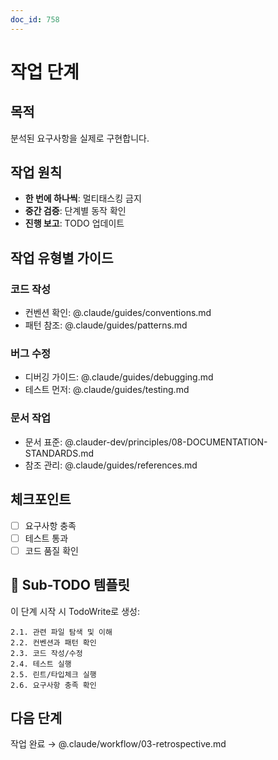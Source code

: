 ```yaml
---
doc_id: 758
---
```


# 작업 단계

## 목적
분석된 요구사항을 실제로 구현합니다.

## 작업 원칙
- **한 번에 하나씩**: 멀티태스킹 금지
- **중간 검증**: 단계별 동작 확인
- **진행 보고**: TODO 업데이트

## 작업 유형별 가이드

### 코드 작성
- 컨벤션 확인: @.claude/guides/conventions.md
- 패턴 참조: @.claude/guides/patterns.md

### 버그 수정
- 디버깅 가이드: @.claude/guides/debugging.md
- 테스트 먼저: @.claude/guides/testing.md

### 문서 작업
- 문서 표준: @.clauder-dev/principles/08-DOCUMENTATION-STANDARDS.md
- 참조 관리: @.claude/guides/references.md

## 체크포인트
- [ ] 요구사항 충족
- [ ] 테스트 통과
- [ ] 코드 품질 확인

## 🎯 Sub-TODO 템플릿

이 단계 시작 시 TodoWrite로 생성:
```
2.1. 관련 파일 탐색 및 이해
2.2. 컨벤션과 패턴 확인
2.3. 코드 작성/수정
2.4. 테스트 실행
2.5. 린트/타입체크 실행
2.6. 요구사항 충족 확인
```

## 다음 단계
작업 완료 → @.claude/workflow/03-retrospective.md